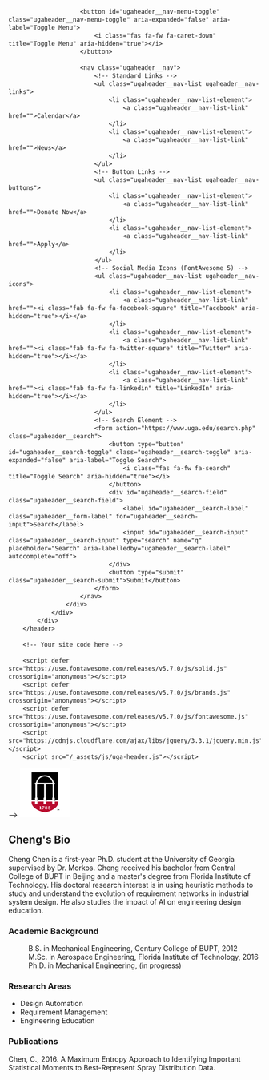 <!--
<header class="ugaheader ugaheader--black ugaheader--border ugaheader--border-red">
			<div class="ugaheader__container">
				<div class="ugaheader__row">
					<div class="ugaheader__wordmark">
						<a class="ugaheader__wordmark-link" href="https://www.uga.edu/">
							University of Georgia
						</a>
					</div>
					<div class="ugaheader__nav-container">
						<!-- Menu toggle button displays on smaller screen sizes -->
						<button id="ugaheader__nav-menu-toggle" class="ugaheader__nav-menu-toggle" aria-expanded="false" aria-label="Toggle Menu">
							<i class="fas fa-fw fa-caret-down" title="Toggle Menu" aria-hidden="true"></i>
						</button>
						
						<nav class="ugaheader__nav">
							<!-- Standard Links -->
							<ul class="ugaheader__nav-list ugaheader__nav-links">
								<li class="ugaheader__nav-list-element">
									<a class="ugaheader__nav-list-link" href="">Calendar</a>
								</li>
								<li class="ugaheader__nav-list-element">
									<a class="ugaheader__nav-list-link" href="">News</a>
								</li>
							</ul>
							<!-- Button Links -->
							<ul class="ugaheader__nav-list ugaheader__nav-buttons">
								<li class="ugaheader__nav-list-element">
									<a class="ugaheader__nav-list-link" href="">Donate Now</a>
								</li>
								<li class="ugaheader__nav-list-element">
									<a class="ugaheader__nav-list-link" href="">Apply</a>
								</li>
							</ul>
							<!-- Social Media Icons (FontAwesome 5) -->
							<ul class="ugaheader__nav-list ugaheader__nav-icons">
								<li class="ugaheader__nav-list-element">
									<a class="ugaheader__nav-list-link" href=""><i class="fab fa-fw fa-facebook-square" title="Facebook" aria-hidden="true"></i></a>
								</li>
								<li class="ugaheader__nav-list-element">
									<a class="ugaheader__nav-list-link" href=""><i class="fab fa-fw fa-twitter-square" title="Twitter" aria-hidden="true"></i></a>
								</li>
								<li class="ugaheader__nav-list-element">
									<a class="ugaheader__nav-list-link" href=""><i class="fab fa-fw fa-linkedin" title="LinkedIn" aria-hidden="true"></i></a>
								</li>
							</ul>
							<!-- Search Element -->
							<form action="https://www.uga.edu/search.php" class="ugaheader__search">
								<button type="button" id="ugaheader__search-toggle" class="ugaheader__search-toggle" aria-expanded="false" aria-label="Toggle Search">
									<i class="fas fa-fw fa-search" title="Toggle Search" aria-hidden="true"></i>
								</button>
								<div id="ugaheader__search-field" class="ugaheader__search-field">
									<label id="ugaheader__search-label" class="ugaheader__form-label" for="ugaheader__search-input">Search</label>
									<input id="ugaheader__search-input" class="ugaheader__search-input" type="search" name="q" placeholder="Search" aria-labelledby="ugaheader__search-label" autocomplete="off">
								</div>
								<button type="submit" class="ugaheader__search-submit">Submit</button>
							</form>
						</nav>
					</div>
				</div>
			</div>
		</header>
		
		<!-- Your site code here -->

		<script defer src="https://use.fontawesome.com/releases/v5.7.0/js/solid.js" crossorigin="anonymous"></script>
		<script defer src="https://use.fontawesome.com/releases/v5.7.0/js/brands.js" crossorigin="anonymous"></script>
		<script defer src="https://use.fontawesome.com/releases/v5.7.0/js/fontawesome.js" crossorigin="anonymous"></script>
		<script src="https://cdnjs.cloudflare.com/ajax/libs/jquery/3.3.1/jquery.min.js"></script>
		<script src="/_assets/js/uga-header.js"></script>
-->
<img src= "favicon.png" width="100">

## Cheng's Bio

Cheng Chen is a first-year Ph.D. student at the University of Georgia supervised by Dr. Morkos. Cheng received his bachelor from Central College of BUPT in Beijing and a master's degree from Florida Institute of Technology. His doctoral research interest is in using heuristic methods to study and understand the evolution of requirement networks in industrial system design. He also studies the impact of AI on engineering design education.  


### Academic Background
<dl>
  <dd>B.S. in Mechanical Engineering, Century College of BUPT, 2012</dd>
  <dd>M.Sc. in Aerospace Engineering, Florida Institute of Technology, 2016</dd>
  <dd>Ph.D. in Mechanical Engineering, (in progress)</dd>
</dl>

### Research Areas
<ul>
  <li>Design Automation</li>
  <li>Requirement Management</li>
  <li>Engineering Education</li>
</ul> 

### Publications
Chen, C., 2016. A Maximum Entropy Approach to Identifying Important Statistical Moments to Best-Represent Spray Distribution Data.


<!--
```markdown
Syntax highlighted code block

# Header 1
## Header 2
### Header 3

- Bulleted
- List

1. Numbered
2. List
 
**Bold** and _Italic_ and `Code` text

[Link](url) and ![Image](src)
```
For more details see [GitHub Flavored Markdown](https://guides.github.com/features/mastering-markdown/).
### Jekyll Themes
Your Pages site will use the layout and styles from the Jekyll theme you have selected in your [repository settings](https://github.com/ChengC2019/Webpage/settings). The name of this theme is saved in the Jekyll `_config.yml` configuration file.

### Support or Contact
Having trouble with Pages? Check out our [documentation](https://help.github.com/categories/github-pages-basics/) or [contact support](https://github.com/contact) and we’ll help you sort it out.
-->
